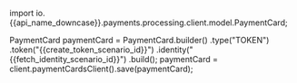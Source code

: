 import io.{{api_name_downcase}}.payments.processing.client.model.PaymentCard;

PaymentCard paymentCard = PaymentCard.builder()
    .type("TOKEN")
    .token("{{create_token_scenario_id}}")
    .identity("{{fetch_identity_scenario_id}}")
    .build();
paymentCard = client.paymentCardsClient().save(paymentCard);

